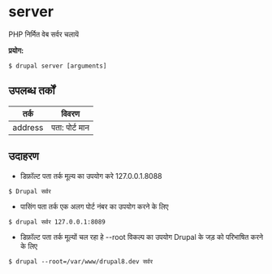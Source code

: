 # server
PHP निर्मित वेब सर्वर चलायॆ

**प्रयोग:**
```
$ drupal server [arguments]
```

## उपलब्ध तर्कों
तर्क | विवरण
---------|-------------
address | पता: पोर्ट मान

## उदाहरण
* डिफ़ॉल्ट पता तर्क मूल्य का उपयोग करे 127.0.0.1.8088
```
$ Drupal सर्वर
```
* पासिंग पता तर्क एक अलग पोर्ट नंबर का उपयोग करने के लिए
```
$ drupal सर्वर 127.0.0.1:8089
```
* डिफ़ॉल्ट पता तर्क मूल्यों चल रहा हे --root विकल्प का उपयोग Drupal के जड़ को परिभाषित करने के लिए
```
$ drupal --root=/var/www/drupal8.dev सर्वर
```
